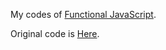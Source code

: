 My codes of [Functional JavaScript](http://www.functionaljavascript.com/ "Functional JavaScript").

Original code is [Here](https://github.com/funjs/book-source "Functional").